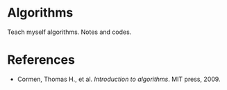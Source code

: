 # Algorithms
Teach myself algorithms. Notes and codes.

# References
- Cormen, Thomas H., et al. _Introduction to algorithms_. MIT press, 2009.
